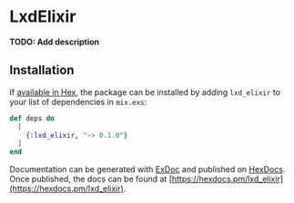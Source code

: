 # LxdElixir

**TODO: Add description**

## Installation

If [available in Hex](https://hex.pm/docs/publish), the package can be installed
by adding `lxd_elixir` to your list of dependencies in `mix.exs`:

```elixir
def deps do
  [
    {:lxd_elixir, "~> 0.1.0"}
  ]
end
```

Documentation can be generated with [ExDoc](https://github.com/elixir-lang/ex_doc)
and published on [HexDocs](https://hexdocs.pm). Once published, the docs can
be found at [https://hexdocs.pm/lxd_elixir](https://hexdocs.pm/lxd_elixir).

